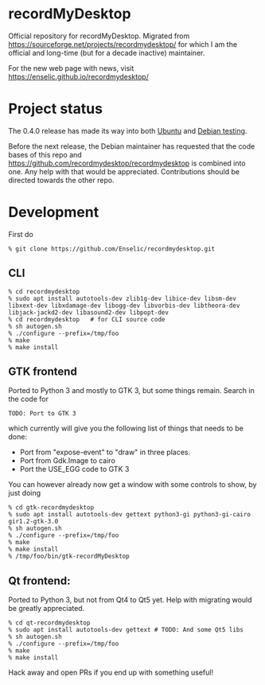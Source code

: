 # recordMyDesktop
Official repository for recordMyDesktop. Migrated from https://sourceforge.net/projects/recordmydesktop/ for which I am the official and long-time (but for a decade inactive) maintainer.

For the new web page with news, visit https://enselic.github.io/recordmydesktop/

# Project status

The 0.4.0 release has made its way into both [Ubuntu](https://packages.ubuntu.com/hirsute/recordmydesktop) and [Debian testing](https://packages.debian.org/testing/video/recordmydesktop).

Before the next release, the Debian maintainer has requested that the code bases of this repo and https://github.com/recordmydesktop/recordmydesktop is combined into one. Any help with that would be appreciated. Contributions should be directed towards the other repo.


# Development

First do
```
% git clone https://github.com/Enselic/recordmydesktop.git
```

## CLI

```
% cd recordmydesktop
% sudo apt install autotools-dev zlib1g-dev libice-dev libsm-dev libxext-dev libxdamage-dev libogg-dev libvorbis-dev libtheora-dev libjack-jackd2-dev libasound2-dev libpopt-dev
% cd recordmydesktop   # for CLI source code
% sh autogen.sh
% ./configure --prefix=/tmp/foo
% make
% make install
```

## GTK frontend
Ported to Python 3 and mostly to GTK 3, but some things remain. Search
in the code for
```
TODO: Port to GTK 3
```
which currently will give you the following list of things that needs to be
done:
* Port from "expose-event" to "draw" in three places.
* Port from Gdk.Image to cairo
* Port the USE_EGG code to GTK 3

You can however already now get a window with some controls to show, by
just doing
```
% cd gtk-recordmydesktop
% sudo apt install autotools-dev gettext python3-gi python3-gi-cairo gir1.2-gtk-3.0
% sh autogen.sh
% ./configure --prefix=/tmp/foo
% make
% make install
% /tmp/foo/bin/gtk-recordMyDesktop
```

## Qt frontend:
Ported to Python 3, but not from Qt4 to Qt5 yet. Help with migrating would be greatly appreciated.
```
% cd qt-recordmydesktop
% sudo apt install autotools-dev gettext # TODO: And some Qt5 libs
% sh autogen.sh
% ./configure --prefix=/tmp/foo
% make
% make install
```

Hack away and open PRs if you end up with something useful!

